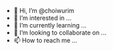 - 👋 Hi, I’m @choiwurim
- 👀 I’m interested in ...
- 🌱 I’m currently learning ...
- 💞️ I’m looking to collaborate on ...
- 📫 How to reach me ...
⠀⠀⠀⠀⠀⠀⠀⠀⠀⠀
⠀⠀⠀⠀⠀

<!---
choiwurim/choiwurim is a ✨ special ✨ repository because its `README.md` (this file) appears on your GitHub profile.
You can click the Preview link to take a look at your changes.
--->
